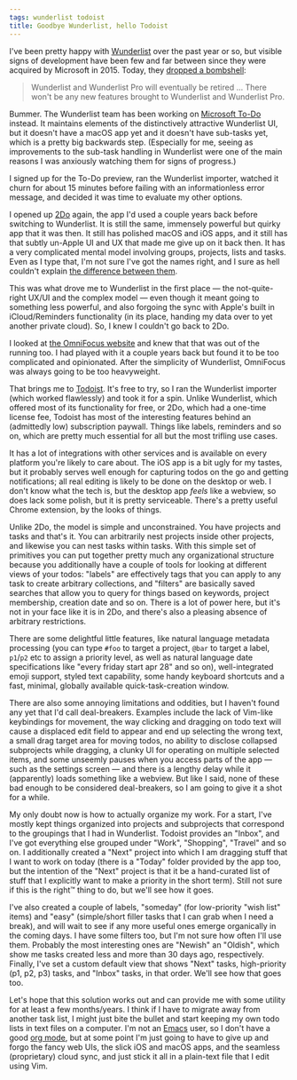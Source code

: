 ```yaml
---
tags: wunderlist todoist
title: Goodbye Wunderlist, hello Todoist
---
```


I've been pretty happy with [Wunderlist](https://www.wunderlist.com/) over the past year or so, but visible signs of development have been few and far between since they were acquired by Microsoft in 2015. Today, they [dropped a bombshell](https://www.wunderlist.com/blog/your-preview-of-microsoft-to-do/):

> Wunderlist and Wunderlist Pro will eventually be retired ... There won't be any new features brought to Wunderlist and Wunderlist Pro.

Bummer. The Wunderlist team has been working on [Microsoft To-Do](https://products.office.com/en-US/microsoft-to-do-list-app) instead. It maintains elements of the distinctively attractive Wunderlist UI, but it doesn't have a macOS app yet and it doesn't have sub-tasks yet, which is a pretty big backwards step. (Especially for me, seeing as improvements to the sub-task handling in Wunderlist were one of the main reasons I was anxiously watching them for signs of progress.)

I signed up for the To-Do preview, ran the Wunderlist importer, watched it churn for about 15 minutes before failing with an informationless error message, and decided it was time to evaluate my other options.

I opened up [2Do](https://www.2doapp.com/) again, the app I'd used a couple years back before switching to Wunderlist. It is still the same, immensely powerful but quirky app that it was then. It still has polished macOS and iOS apps, and it still has that subtly un-Apple UI and UX that made me give up on it back then. It has a very complicated mental model involving groups, projects, lists and tasks. Even as I type that, I'm not sure I've got the names right, and I sure as hell couldn't explain [the difference between them](https://www.2doapp.com/3-level-structure-of-projects/).

This was what drove me to Wunderlist in the first place — the not-quite-right UX/UI and the complex model — even though it meant going to something less powerful, and also forgoing the sync with Apple's built in iCloud/Reminders functionality (in its place, handing my data over to yet another private cloud). So, I knew I couldn't go back to 2Do.

I looked at [the OmniFocus website](https://www.omnigroup.com/omnifocus) and knew that that was out of the running too. I had played with it a couple years back but found it to be too complicated and opinionated. After the simplicity of Wunderlist, OmniFocus was always going to be too heavyweight.

That brings me to [Todoist](https://todoist.com/). It's free to try, so I ran the Wunderlist importer (which worked flawlessly) and took it for a spin. Unlike Wunderlist, which offered most of its functionality for free, or 2Do, which had a one-time license fee, Todoist has most of the interesting features behind an (admittedly low) subscription paywall. Things like labels, reminders and so on, which are pretty much essential for all but the most trifling use cases.

It has a lot of integrations with other services and is available on every platform you're likely to care about. The iOS app is a bit ugly for my tastes, but it probably serves well enough for capturing todos on the go and getting notifications; all real editing is likely to be done on the desktop or web. I don't know what the tech is, but the desktop app *feels* like a webview, so does lack some polish, but it is pretty serviceable. There's a pretty useful Chrome extension, by the looks of things.

Unlike 2Do, the model is simple and unconstrained. You have projects and tasks and that's it. You can arbitrarily nest projects inside other projects, and likewise you can nest tasks within tasks. With this simple set of primitives you can put together pretty much any organizational structure because you additionally have a couple of tools for looking at different views of your todos: "labels" are effectively tags that you can apply to any task to create arbitrary collections, and "filters" are basically saved searches that allow you to query for things based on keywords, project membership, creation date and so on. There is a lot of power here, but it's not in your face like it is in 2Do, and there's also a pleasing absence of arbitrary restrictions.

There are some delightful little features, like natural language metadata processing (you can type `#foo` to target a project, `@bar` to target a label, `p1`/`p2` etc to assign a priority level, as well as natural language date specifications like "every friday start apr 28" and so on), well-integrated emoji support, styled text capability, some handy keyboard shortcuts and a fast, minimal, globally available quick-task-creation window.

There are also some annoying limitations and oddities, but I haven't found any yet that I'd call deal-breakers. Examples include the lack of Vim-like keybindings for movement, the way clicking and dragging on todo text will cause a displaced edit field to appear and end up selecting the wrong text, a small drag target area for moving todos, no ability to disclose collapsed subprojects while dragging, a clunky UI for operating on multiple selected items, and some unseemly pauses when you access parts of the app — such as the settings screen — and there is a lengthy delay while it (apparently) loads something like a webview. But like I said, none of these bad enough to be considered deal-breakers, so I am going to give it a shot for a while.

My only doubt now is how to actually organize my work. For a start, I've mostly kept things organized into projects and subprojects that correspond to the groupings that I had in Wunderlist. Todoist provides an "Inbox", and I've got everything else grouped under "Work", "Shopping", "Travel" and so on. I additionally created a "Next" project into which I am dragging stuff that I want to work on today (there is a "Today" folder provided by the app too, but the intention of the "Next" project is that it be a hand-curated list of stuff that I explicitly want to make a priority in the short term). Still not sure if this is the right™ thing to do, but we'll see how it goes.

I've also created a couple of labels, "someday" (for low-priority "wish list" items) and "easy" (simple/short filler tasks that I can grab when I need a break), and will wait to see if any more useful ones emerge organically in the coming days. I have some filters too, but I'm not sure how often I'll use them. Probably the most interesting ones are "Newish" an "Oldish", which show me tasks created less and more than 30 days ago, respectively. Finally, I've set a custom default view that shows "Next" tasks, high-priority (p1, p2, p3) tasks, and "Inbox" tasks, in that order. We'll see how that goes too.

Let's hope that this solution works out and can provide me with some utility for at least a few months/years. I think if I have to migrate away from another task list, I might just bite the bullet and start keeping my own todo lists in text files on a computer. I'm not an [Emacs](https://www.gnu.org/software/emacs/) user, so I don't have a good [org mode](http://orgmode.org/), but at some point I'm just going to have to give up and forgo the fancy web UIs, the slick iOS and macOS apps, and the seamless (proprietary) cloud sync, and just stick it all in a plain-text file that I edit using Vim.
